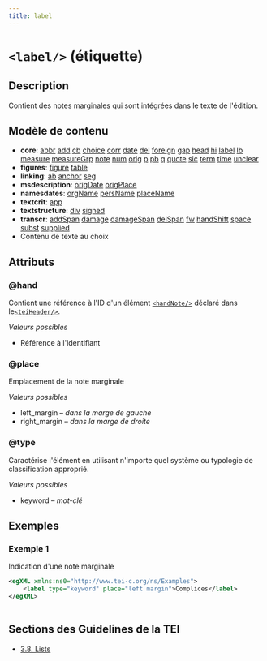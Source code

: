 ```yaml
---
title: label
---
```




# `<label/>` (étiquette)

## Description

Contient des notes marginales qui sont intégrées dans le texte de l'édition. 

## Modèle de contenu

- **core**: [abbr](abbr.md) [add](add.md) [cb](cb.md) [choice](choice.md) [corr](corr.md) [date](date.md) [del](del.md) [foreign](foreign.md) [gap](gap.md) [head](head.md) [hi](hi.md) [label](label.md) [lb](lb.md) [measure](measure.md) [measureGrp](measureGrp.md) [note](note.md) [num](num.md) [orig](orig.md) [p](p.md) [pb](pb.md) [q](q.md) [quote](quote.md) [sic](sic.md) [term](term.md) [time](time.md) [unclear](unclear.md)
- **figures**: [figure](figure.md) [table](table.md)
- **linking**: [ab](ab.md) [anchor](anchor.md) [seg](seg.md)
- **msdescription**: [origDate](origDate.md) [origPlace](origPlace.md)
- **namesdates**: [orgName](orgName.md) [persName](persName.md) [placeName](placeName.md)
- **textcrit**: [app](app.md)
- **textstructure**: [div](div.md) [signed](signed.md)
- **transcr**: [addSpan](addSpan.md) [damage](damage.md) [damageSpan](damageSpan.md) [delSpan](delSpan.md) [fw](fw.md) [handShift](handShift.md) [space](space.md) [subst](subst.md) [supplied](supplied.md)
- Contenu de texte au choix

## Attributs

### @hand

Contient une référence à l'ID d'un élément [`<handNote/>`](handNote.md)  déclaré dans le[`<teiHeader/>`](teiHeader.md).

*Valeurs possibles*

- Référence à l'identifiant

### @place

Emplacement de la note marginale

*Valeurs possibles*

- left_margin – *dans la marge de gauche*
- right_margin – *dans la marge de droite*

### @type

Caractérise l'élément en utilisant n'importe quel système ou typologie de classification approprié.

*Valeurs possibles*

- keyword – *mot-clé*

## Exemples

### Exemple 1

Indication d'une note marginale

```xml
<egXML xmlns:ns0="http://www.tei-c.org/ns/Examples">
    <label type="keyword" place="left margin">Complices</label>
</egXML>
               
```

## Sections des Guidelines de la TEI

- [3.8. Lists](https://www.tei-c.org/release/doc/tei-p5-doc/en/html/CO.html#COLI)